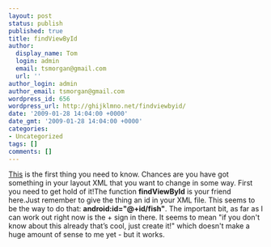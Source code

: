 ```yaml
---
layout: post
status: publish
published: true
title: findViewById
author:
  display_name: Tom
  login: admin
  email: tsmorgan@gmail.com
  url: ''
author_login: admin
author_email: tsmorgan@gmail.com
wordpress_id: 656
wordpress_url: http://ghijklmno.net/findviewbyid/
date: '2009-01-28 14:04:00 +0000'
date_gmt: '2009-01-28 14:04:00 +0000'
categories:
- Uncategorized
tags: []
comments: []
---
```

<!-- more -->

<p><div xmlns="http://www.w3.org/1999/xhtml"><a href="http://code.google.com/android/devel/ui/hooking.html">This</a> is the first thing you need to know. Chances are you have got something in your layout XML that you want to change in some way. First you need to get hold of it!The function <span style="font-weight: bold;">findViewById</span> is your friend here.Just remember to give the thing an id in your XML file. This seems to be the way to do that: <span style="font-weight: bold;">android:id="@+id/fish"</span>. The important bit, as far as I can work out right now is the + sign in there. It seems to mean "if you don't know about this already that&#8217;s cool, just create it!" which doesn't make a huge amount of sense to me yet - but it works.</div></p>


